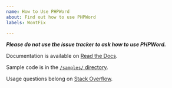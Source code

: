 ```yaml
---
name: How to Use PHPWord
about: Find out how to use PHPWord
labels: WontFix

---
```


***Please do not use the issue tracker to ask how to use PHPWord.***

Documentation is available on [Read the Docs](https://phpword.readthedocs.io/en/latest/).

Sample code is in the [`/samples/` directory](https://github.com/PHPOffice/PHPWord/tree/master/samples).

Usage questions belong on [Stack Overflow](https://stackoverflow.com/questions/tagged/phpword).

